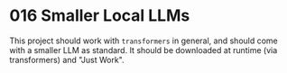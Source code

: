 # 016 Smaller Local LLMs

This project should work with `transformers` in general, and should come with a smaller LLM as standard. It should be downloaded at runtime (via transformers) and "Just Work".
